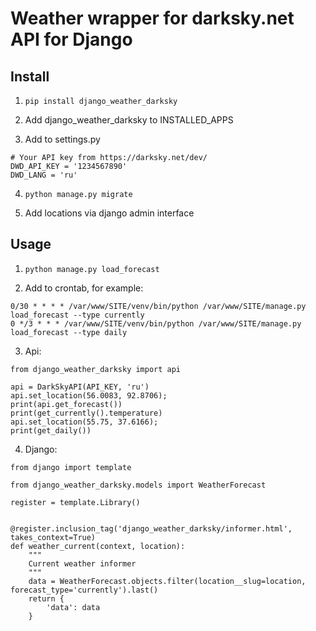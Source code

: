 Weather wrapper for darksky.net API for Django
==============================================

Install
-------

1) `pip install django_weather_darksky`

2) Add django_weather_darksky to INSTALLED_APPS

3) Add to settings.py
```
# Your API key from https://darksky.net/dev/
DWD_API_KEY = '1234567890'
DWD_LANG = 'ru'
```

4) `python manage.py migrate`

5) Add locations via django admin interface


Usage
-----
1) `python manage.py load_forecast`

2) Add to crontab, for example:
```
0/30 * * * * /var/www/SITE/venv/bin/python /var/www/SITE/manage.py load_forecast --type currently
0 */3 * * * /var/www/SITE/venv/bin/python /var/www/SITE/manage.py load_forecast --type daily
```

3) Api:

```
from django_weather_darksky import api

api = DarkSkyAPI(API_KEY, 'ru')
api.set_location(56.0083, 92.8706);
print(api.get_forecast())
print(get_currently().temperature)
api.set_location(55.75, 37.6166);
print(get_daily())
```

4) Django:

```
from django import template

from django_weather_darksky.models import WeatherForecast

register = template.Library()


@register.inclusion_tag('django_weather_darksky/informer.html', takes_context=True)
def weather_current(context, location):
    """
    Current weather informer
    """
    data = WeatherForecast.objects.filter(location__slug=location, forecast_type='currently').last()
    return {
        'data': data
    }

```